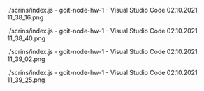 ./scrins/index.js - goit-node-hw-1 - Visual Studio Code 02.10.2021 11_38_16.png

./scrins/index.js - goit-node-hw-1 - Visual Studio Code 02.10.2021 11_38_40.png

./scrins/index.js - goit-node-hw-1 - Visual Studio Code 02.10.2021 11_39_02.png

./scrins/index.js - goit-node-hw-1 - Visual Studio Code 02.10.2021 11_39_25.png
